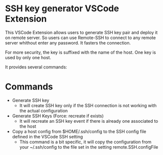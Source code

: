 # SSH key generator VSCode Extension

This VSCode Extension allows users to generate SSH key pair and deploy it on remote server.
So users can use Remote-SSH to connect to any remote server whithout enter any password. It fasters the connection.

For more security, the key is suffixed with the name of the host.
One key is used by only one host.

It provides several commands:

# Commands
* Generate SSH key
    * It will create SSH key only if the SSH connection is not working with the actual configuration
* Generate SSH Keys (Force: recreate if exists)
    * It will recreate an SSH key event if there is already one associated to the host
* Copy a host config from $HOME/.ssh/config to the SSH config file defined in the VSCode SSH setting
    * This command is a bit specific, it will copy the configuration from your ~/.ssh/config to the file set in the setting remote.SSH.configFile



